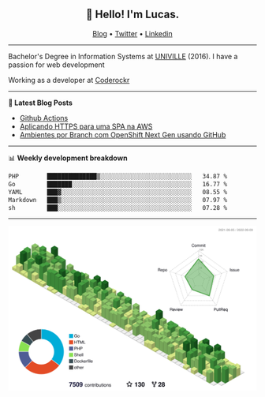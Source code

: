 <h2 align="center">👋 Hello! I'm Lucas.</h2>
<p align="center">
  <a href="https://www.lucassabreu.net.br/">Blog</a> •
  <a href="https://twitter.com/lucassabreu">Twitter</a> •
  <a href="https://www.linkedin.com/in/lucassantosabreu/">Linkedin</a>
</p>

---

Bachelor's Degree in Information Systems at [UNIVILLE](https://www.univille.edu.br//en/index/593619) (2016).
I have a passion for web development

Working as a developer at [Coderockr](https://github.com/Coderockr)

---

**📝 Latest Blog Posts**

<!-- BLOG-POST-LIST:START -->
- [Github Actions](https://www.lucassabreu.net.br/post/github-actions/)
- [Aplicando HTTPS para uma SPA na AWS](https://www.lucassabreu.net.br/post/aplicando-https-para-uma-spa-na-aws/)
- [Ambientes por Branch com OpenShift Next Gen usando GitHub](https://www.lucassabreu.net.br/post/ambientes-por-branch-com-openshift-next-gen-usando-github/)
<!-- BLOG-POST-LIST:END -->

---

📊 **Weekly development breakdown**
<!--START_SECTION:waka-->
```text
PHP        ██████████████▒░░░░░░░░░░░░░░░░░░░░░░░░░░   34.87 % 
Go         ███████░░░░░░░░░░░░░░░░░░░░░░░░░░░░░░░░░░   16.77 % 
YAML       ███▓░░░░░░░░░░░░░░░░░░░░░░░░░░░░░░░░░░░░░   08.55 % 
Markdown   ███▒░░░░░░░░░░░░░░░░░░░░░░░░░░░░░░░░░░░░░   07.97 % 
sh         ███░░░░░░░░░░░░░░░░░░░░░░░░░░░░░░░░░░░░░░   07.28 % 
```
<!--END_SECTION:waka-->

---

![](./profile-3d-contrib/profile-green-animate.svg)

<!-- vim: spelllang=en
